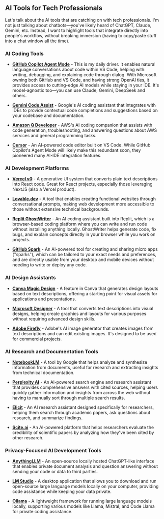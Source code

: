 
## AI Tools for Tech Professionals

Let's talk about the AI tools that are catching on with tech professionals. I'm not just talking about chatbots—you've likely heard of ChatGPT, Claude, Gemini, etc. Instead, I want to highlight tools that integrate directly into people's workflow, without breaking immersion (having to copy/paste stuff into a chat window all the time).

### AI Coding Tools

* [**GitHub Copilot Agent Mode**](https://code.visualstudio.com/docs/copilot/copilot-chat) - This is my daily driver. It enables natural language conversations about code within VS Code, helping with writing, debugging, and explaining code through dialog. With Microsoft owning both GitHub and VS Code, and having strong OpenAI ties, it provides access to cutting-edge AI models while staying in your IDE. It's model-agnostic too—you can use Claude, Gemini, DeepSeek and others.

* [**Gemini Code Assist**](https://codeassist.google/) - Google's AI coding assistant that integrates with IDEs to provide contextual code completions and suggestions based on your codebase and documentation.

* [**Amazon Q Developer**](https://aws.amazon.com/q/developer/) - AWS's AI coding companion that assists with code generation, troubleshooting, and answering questions about AWS services and general programming tasks.

* [**Cursor**](https://www.cursor.com/) - An AI-powered code editor built on VS Code. While GitHub Copilot's Agent Mode will likely make this redundant soon, they pioneered many AI-IDE integration features.

### AI Development Platforms

* [**Vercel v0**](https://v0.dev/) - A generative UI system that converts plain text descriptions into React code. Great for React projects, especially those leveraging NextJS (also a Vercel product).

* [**Lovable.dev**](https://lovable.dev/) - A tool that enables creating functional websites through conversational prompts, making web development more accessible to those without extensive technical backgrounds.

* [**Replit GhostWriter**](https://replit.com/ghostwriter) - An AI coding assistant built into Replit, which is a browser-based coding platform where you can write and run code without installing anything locally. GhostWriter helps generate code, fix bugs, and explain concepts directly in your browser while you work on projects.

* [**GitHub Spark**](https://githubnext.com/projects/github-spark) - An AI-powered tool for creating and sharing micro apps ("sparks"), which can be tailored to your exact needs and preferences, and are directly usable from your desktop and mobile devices without needing to write or deploy any code.

### AI Design Assistants

* [**Canva Magic Design**](https://www.canva.com/magic-design/) - A feature in Canva that generates design layouts based on text descriptions, offering a starting point for visual assets for applications and presentations.

* [**Microsoft Designer**](https://designer.microsoft.com/) - A tool that converts text descriptions into visual designs, helping create graphics and layouts for various purposes without requiring advanced design skills.

* [**Adobe Firefly**](https://www.adobe.com/products/firefly.html) - Adobe's AI image generator that creates images from text descriptions and can edit existing images. It's designed to be used for commercial projects.

### AI Research and Documentation Tools

* [**NotebookLM**](https://notebooklm.google/) - A tool by Google that helps analyze and synthesize information from documents, useful for research and extracting insights from technical documentation.

* [**Perplexity AI**](https://www.perplexity.ai/) - An AI-powered search engine and research assistant that provides comprehensive answers with cited sources, helping users quickly gather information and insights from across the web without having to manually sort through multiple search results.

* [**Elicit**](https://elicit.org/) - An AI research assistant designed specifically for researchers, helping them search through academic papers, ask questions about research, and summarize findings.

* [**Scite.ai**](https://scite.ai/) - An AI-powered platform that helps researchers evaluate the credibility of scientific papers by analyzing how they've been cited by other research.

### Privacy-Focused AI Development Tools

* [**AnythingLLM**](https://anythingllm.com/) - An open-source locally hosted ChatGPT-like interface that enables private document analysis and question answering without sending your code or data to third parties.

* [**LM Studio**](https://lmstudio.ai/) - A desktop application that allows you to download and run open-source large language models locally on your computer, providing code assistance while keeping your data private.

* [**Ollama**](https://ollama.com/) - A lightweight framework for running large language models locally, supporting various models like Llama, Mistral, and Code Llama for private coding assistance.